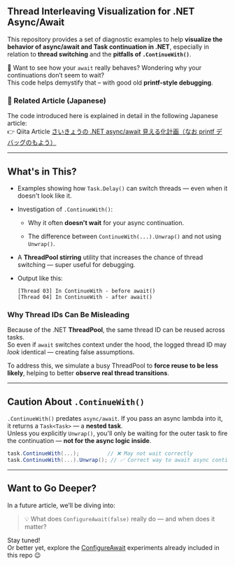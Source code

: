 ﻿Thread Interleaving Visualization for .NET Async/Await
------------------------------------------------------

This repository provides a set of diagnostic examples to help **visualize the behavior of async/await and Task continuation in .NET**, especially in relation to **thread switching** and the **pitfalls of `.ContinueWith()`**.

🧪 Want to see how your `await` really behaves? Wondering why your continuations don’t seem to wait?  
This code helps demystify that – with good old **printf-style debugging**.

### 📄 Related Article (Japanese)

The code introduced here is explained in detail in the following Japanese article:  
👉 Qiita Article [さいきょうの .NET async/await 見える化計画（なお printf デバッグのもよう）](https://qiita.com/cozyupk/items/50bfa7e5ba6d6bf5121e)

___________

What's in This?
---------------

*   Examples showing how `Task.Delay()` can switch threads — even when it doesn't look like it.
    
*   Investigation of `.ContinueWith()`:
    
    *   Why it often **doesn't wait** for your async continuation.
        
    *   The difference between `ContinueWith(...).Unwrap()` and not using `Unwrap()`.
        
*   A **ThreadPool stirring** utility that increases the chance of thread switching — super useful for debugging.
    
*   Output like this:
    
    ```
    [Thread 03] In ContinueWith - before await()
    [Thread 04] In ContinueWith - after await()
    ```
    

### Why Thread IDs Can Be Misleading

Because of the .NET **ThreadPool**, the same thread ID can be reused across tasks.  
So even if `await` switches context under the hood, the logged thread ID may _look_ identical — creating false assumptions.

To address this, we simulate a busy ThreadPool to **force reuse to be less likely**, helping to better **observe real thread transitions**.

___________

Caution About `.ContinueWith()`
-------------------------------

`.ContinueWith()` predates `async/await`. If you pass an async lambda into it, it returns a `Task<Task>` — a **nested task**.  
Unless you explicitly `Unwrap()`, you'll only be waiting for the outer task to fire the continuation — **not for the async logic inside**.

```csharp
task.ContinueWith(...);         // ❌ May not wait correctly
task.ContinueWith(...).Unwrap(); // ✅ Correct way to await async continuations
```

___________

Want to Go Deeper?
------------------

In a future article, we’ll be diving into:

> 💡 What does `ConfigureAwait(false)` really do — and when does it matter?

Stay tuned!  
Or better yet, explore the [ConfigureAwait](https://github.com/cozyupk/misc/tree/main/src/task-continuation-probe) experiments already included in this repo 😉
